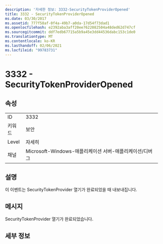 ```yaml
---
description: '자세한 정보: 3332-SecurityTokenProviderOpened'
title: 3332 - SecurityTokenProviderOpened
ms.date: 03/30/2017
ms.assetid: 777f58af-0f4a-49b7-a0da-17d54f73dad1
ms.openlocfilehash: e2392aba3aff20ee7622082504a48ded62d747cf
ms.sourcegitcommit: ddf7edb67715a5b9a45e3dd44536dabc153c1de0
ms.translationtype: MT
ms.contentlocale: ko-KR
ms.lasthandoff: 02/06/2021
ms.locfileid: "99783731"
---
```

# <a name="3332---securitytokenprovideropened"></a>3332 - SecurityTokenProviderOpened

## <a name="properties"></a>속성  
  
|||  
|-|-|  
|ID|3332|  
|키워드|보안|  
|Level|자세히|  
|채널|Microsoft-Windows-애플리케이션 서버-애플리케이션/디버그|  
  
## <a name="description"></a>설명  

 이 이벤트는 SecurityTokenProvider 열기가 완료되었을 때 내보내집니다.  
  
## <a name="message"></a>메시지  

 SecurityTokenProvider 열기가 완료되었습니다.  
  
## <a name="details"></a>세부 정보
